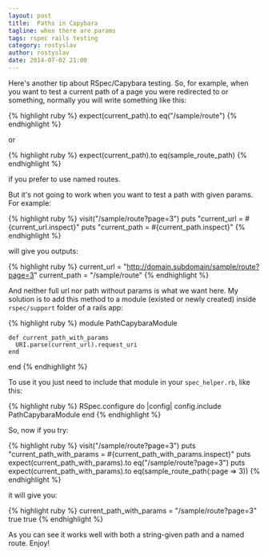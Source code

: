 ```yaml
---
layout: post
title:  Paths in Capybara
tagline: when there are params
tags: rspec rails testing
category: rostyslav
author: rostyslav
date: 2014-07-02 21:00
---
```

Here's another tip about RSpec/Capybara testing. So, for example, when you want to test a current path of a page you were redirected to or something, normally you will write something like this:

{% highlight ruby %}
  expect(current_path).to eq("/sample/route")
{% endhighlight %}

or

{% highlight ruby %}
  expect(current_path).to eq(sample_route_path)
{% endhighlight %}

if you prefer to use named routes.

But it's not going to work when you want to test a path with given params. For example:

{% highlight ruby %}
  visit("/sample/route?page=3")
  puts "current_url = #{current_url.inspect}"
  puts "current_path = #{current_path.inspect}"
{% endhighlight %}

will give you outputs:

{% highlight ruby %}
  current_url = "http://domain.subdomain/sample/route?page=3"
  current_path = "/sample/route"
{% endhighlight %}

And neither full url nor path without params is what we want here. My solution is to add this method to a module (existed or newly created) inside `rspec/support` folder of a rails app:

{% highlight ruby %}
  module PathCapybaraModule

    def current_path_with_params
      URI.parse(current_url).request_uri
    end

  end
{% endhighlight %}

To use it you just need to include that module in your `spec_helper.rb`, like this:

{% highlight ruby %}
  RSpec.configure do |config|
    config.include PathCapybaraModule
  end
{% endhighlight %}

So, now if you try:

{% highlight ruby %}
  visit("/sample/route?page=3")
  puts "current_path_with_params = #{current_path_with_params.inspect}"
  puts expect(current_path_with_params).to eq("/sample/route?page=3")
  puts expect(current_path_with_params).to eq(sample_route_path(:page => 3))
{% endhighlight %}

it will give you:

{% highlight ruby %}
  current_path_with_params = "/sample/route?page=3"
  true
  true
{% endhighlight %}

As you can see it works well with both a string-given path and a named route. Enjoy!

